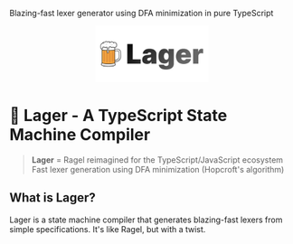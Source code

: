 Blazing-fast lexer generator using DFA minimization in pure TypeScript

<div align="center"><img src="/logo.png" style="width:200px" alt="Logo" /><br></div>

# 🍺 Lager - A TypeScript State Machine Compiler

> **Lager** = Ragel reimagined for the TypeScript/JavaScript ecosystem
> Fast lexer generation using DFA minimization (Hopcroft's algorithm)

## What is Lager?

Lager is a state machine compiler that generates blazing-fast lexers from simple specifications. It's like Ragel, but with a twist.

